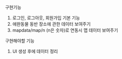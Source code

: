 구현기능
1. 로그인, 로그아웃, 회원가입 기본 기능
2. 애완동물 동반 장소에 관한 데이터 보여주기 
3. mapdata/map/n (n은 숫자)로 연동시 맵 데이터 보여주기

구현해야할 기능
1. UI 생성 후에 데이터 정리
